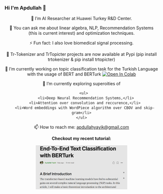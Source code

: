 ### Hi I'm Apdullah 👋


<div align="center">
 
👯 I’m AI Researcher at Huawei Turkey R&D Center.

💬 You can ask me about linear algebra, NLP, Recommendation Systems (this is current interest) and optimization techniques.
 
⚡ Fun fact: I also love biomedical signal processing.

:pushpin: Tr-Tokenizer and TrTopicter projects are now available at Pypi (pip install trtokenizer & pip install trtopicter)

🔭 I’m currently working on topic classification task for the Turkish Language with the usage of BERT and BERTurk [![Open In Colab](https://colab.research.google.com/assets/colab-badge.svg)](https://colab.research.google.com/drive/196wEPGPzEqQW8wQY2zUvhH_AWrOTxred?authuser=1)



🌱 I’m currently exploring superoities of 

      <ul>
        <li>Deep Neural Recommendation Systems,</li>
       <li>Attention over convolution and reccurence,</li>
       <li>Word embeddings with WordPiece algorithm over CBOV and skip-gram</li>
     </ul> 
 
   

📫 How to reach me: apdullahyayik@gmail.com

**Checkout my recent tutorial:**

[<img width="300" src="https://github.com/apdullahyayik/apdullahyayik/blob/main/berturk.png">](https://apdullahyayik.medium.com/end-to-end-text-classification-with-berturk-a859d64aa265)


<!-- <img src="out.gif" width="250" height="350"><!-- 
   
<!--
**apdullahyayik/apdullahyayik** is a ✨ _special_ ✨ repository because its `README.md` (this file) appears on your GitHub profile.
<!-- 
Here are some ideas to get you started:


- 🌱 I’m currently learning ...
- 👯 I’m looking to collaborate on ...
- 🤔 I’m looking for help with ...
- 💬 Ask me about ...
- 📫 How to reach me: ...
- 😄 Pronouns: ...
- ⚡ Fun fact: ...
-->


</div>
